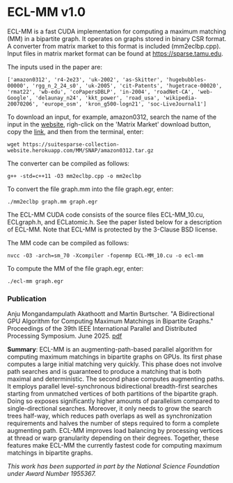 # ECL-MM v1.0

ECL-MM is a fast CUDA implementation for computing a maximum matching (MM) in a bipartite graph. It operates on graphs stored in binary CSR format. A converter from matrix market to this format is included (mm2eclbp.cpp). Input files in matrix market format can be found at https://sparse.tamu.edu.

The inputs used in the paper are:

    ['amazon0312', 'r4-2e23', 'uk-2002', 'as-Skitter', 'hugebubbles-00000', 'rgg_n_2_24_s0', 'uk-2005', 'cit-Patents', 'hugetrace-00020', 'rmat22', 'wb-edu', 'coPapersDBLP', 'in-2004', 'roadNet-CA', 'web-Google', 'delaunay_n24', 'kkt_power', 'road_usa', 'wikipedia-20070206', 'europe_osm', 'kron_g500-logn21', 'soc-LiveJournal1']

To download an input, for example, amazon0312, search the name of the input in the [website](https://sparse.tamu.edu), righ-click on the 'Matrix Market' download button, copy the [link](https://suitesparse-collection-website.herokuapp.com/MM/SNAP/amazon0312.tar.gz), and then from the terminal, enter:
    
    wget https://suitesparse-collection-website.herokuapp.com/MM/SNAP/amazon0312.tar.gz

The converter can be compiled as follows:

    g++ -std=c++11 -O3 mm2eclbp.cpp -o mm2eclbp

To convert the file graph.mm into the file graph.egr, enter:

    ./mm2eclbp graph.mm graph.egr


The ECL-MM CUDA code consists of the source files ECL-MM_10.cu, ECLgraph.h, and ECLatomic.h. See the paper listed below for a description of ECL-MM. Note that ECL-MM is protected by the 3-Clause BSD license.

The MM code can be compiled as follows:

    nvcc -O3 -arch=sm_70 -Xcompiler -fopenmp ECL-MM_10.cu -o ecl-mm

To compute the MM of the file graph.egr, enter:

    ./ecl-mm graph.egr


### Publication

Anju Mongandampulath Akathoott and Martin Burtscher. "A Bidirectional GPU Algorithm for Computing Maximum Matchings in Bipartite Graphs." Proceedings of the 39th IEEE International Parallel and Distributed Processing Symposium. June 2025. [pdf](https://userweb.cs.txstate.edu/~burtscher/papers/ipdps25b.pdf)


**Summary**: ECL-MM is an augmenting-path-based parallel algorithm for computing maximum matchings in bipartite graphs on GPUs. Its first phase computes a large initial matching very quickly. This phase does not involve path searches and is guaranteed to produce a matching that is both maximal and deterministic. The second phase computes augmenting paths. It employs parallel level-synchronous bidirectional breadth-first searches starting from unmatched vertices of both partitions of the bipartite graph. Doing so exposes significantly higher amounts of parallelism compared to single-directional searches. Moreover, it only needs to grow the search trees half-way, which reduces path overlaps as well as synchronization requirements and halves the number of steps required to form a complete augmenting path. ECL-MM improves load balancing by processing vertices at thread or warp granularity depending on their degrees. Together, these features make ECL-MM the currently fastest code for computing maximum matchings in bipartite graphs.


*This work has been supported in part by the National Science Foundation under Award Number 1955367.*
